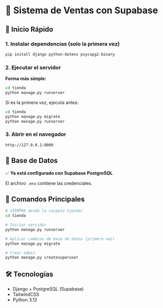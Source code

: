 # 🛒 Sistema de Ventas con Supabase

## 🚀 Inicio Rápido

### 1. Instalar dependencias (solo la primera vez)
```bash
pip install django python-dotenv psycopg2-binary
```

### 2. Ejecutar el servidor

**Forma más simple:**
```bash
cd tienda
python manage.py runserver
```

Si es la primera vez, ejecuta antes:
```bash
cd tienda
python manage.py migrate
python manage.py runserver
```

### 3. Abrir en el navegador
```
http://127.0.0.1:8000
```

## 📝 Base de Datos

✅ **Ya está configurado con Supabase PostgreSQL**

El archivo `.env` contiene las credenciales.

## 🎯 Comandos Principales

```bash
# SIEMPRE desde la carpeta tienda/
cd tienda

# Iniciar servidor
python manage.py runserver

# Aplicar cambios de base de datos (primera vez)
python manage.py migrate

# Crear admin
python manage.py createsuperuser
```

## 🛠️ Tecnologías

- Django + PostgreSQL (Supabase)
- TailwindCSS
- Python 3.12
